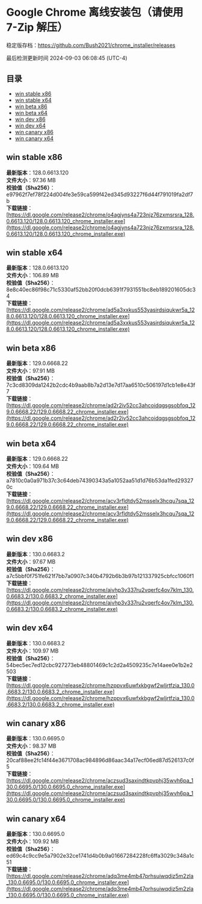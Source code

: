 # Google Chrome 离线安装包（请使用 7-Zip 解压）
稳定版存档：<https://github.com/Bush2021/chrome_installer/releases>

最后检测更新时间
2024-09-03 06:08:45 (UTC-4)


## 目录
* [win stable x86](https://github.com/Bush2021/chrome_installer?tab=readme-ov-file#win-stable-x86)
* [win stable x64](https://github.com/Bush2021/chrome_installer?tab=readme-ov-file#win-stable-x64)
* [win beta x86](https://github.com/Bush2021/chrome_installer?tab=readme-ov-file#win-beta-x86)
* [win beta x64](https://github.com/Bush2021/chrome_installer?tab=readme-ov-file#win-beta-x64)
* [win dev x86](https://github.com/Bush2021/chrome_installer?tab=readme-ov-file#win-dev-x86)
* [win dev x64](https://github.com/Bush2021/chrome_installer?tab=readme-ov-file#win-dev-x64)
* [win canary x86](https://github.com/Bush2021/chrome_installer?tab=readme-ov-file#win-canary-x86)
* [win canary x64](https://github.com/Bush2021/chrome_installer?tab=readme-ov-file#win-canary-x64)

## win stable x86
**最新版本**：128.0.6613.120  
**文件大小**：97.36 MB  
**校验值（Sha256）**：e97962f7ef78f224d004fe3e59ca599f42ed345d93227f6d44f791019fa2df7b  
**下载链接**：[https://dl.google.com/release2/chrome/o4agjyns4a723njz76zxmsrsra_128.0.6613.120/128.0.6613.120_chrome_installer.exe](https://dl.google.com/release2/chrome/o4agjyns4a723njz76zxmsrsra_128.0.6613.120/128.0.6613.120_chrome_installer.exe)  

## win stable x64
**最新版本**：128.0.6613.120  
**文件大小**：106.89 MB  
**校验值（Sha256）**：8e8c40ec86f98c71c5330af52bb20f0dcb6391f7931551bc8eb189201605dc34  
**下载链接**：[https://dl.google.com/release2/chrome/ad5a3xxkus553yasirdsiqukwr5a_128.0.6613.120/128.0.6613.120_chrome_installer.exe](https://dl.google.com/release2/chrome/ad5a3xxkus553yasirdsiqukwr5a_128.0.6613.120/128.0.6613.120_chrome_installer.exe)  

## win beta x86
**最新版本**：129.0.6668.22  
**文件大小**：97.91 MB  
**校验值（Sha256）**：7c3cd8309da1242b2cdc4b9aab8b7a2d13e7d17aa6510c506197d1cb1e8e43f7  
**下载链接**：[https://dl.google.com/release2/chrome/ad2r2iv52cc3ahcoidqgsgsobfoq_129.0.6668.22/129.0.6668.22_chrome_installer.exe](https://dl.google.com/release2/chrome/ad2r2iv52cc3ahcoidqgsgsobfoq_129.0.6668.22/129.0.6668.22_chrome_installer.exe)  

## win beta x64
**最新版本**：129.0.6668.22  
**文件大小**：109.64 MB  
**校验值（Sha256）**：a7810c0a0a971b37c3c64deb74390343a5a1052aa51d1d76b53da1fed293270c  
**下载链接**：[https://dl.google.com/release2/chrome/acv3rfldtdv52msselx3hcqu7sqa_129.0.6668.22/129.0.6668.22_chrome_installer.exe](https://dl.google.com/release2/chrome/acv3rfldtdv52msselx3hcqu7sqa_129.0.6668.22/129.0.6668.22_chrome_installer.exe)  

## win dev x86
**最新版本**：130.0.6683.2  
**文件大小**：97.67 MB  
**校验值（Sha256）**：a7c5bbf0f751fe621f7bb7a0907c340b4792b6b3b97b121337925cbfcc1060f1  
**下载链接**：[https://dl.google.com/release2/chrome/ajvhp3v337ru2vqerfc4ov7klm_130.0.6683.2/130.0.6683.2_chrome_installer.exe](https://dl.google.com/release2/chrome/ajvhp3v337ru2vqerfc4ov7klm_130.0.6683.2/130.0.6683.2_chrome_installer.exe)  

## win dev x64
**最新版本**：130.0.6683.2  
**文件大小**：109.97 MB  
**校验值（Sha256）**：54bec5ec7ed12cbc927273eb48801469c1c2d2a4509235c7e14aee0e1b2e2503  
**下载链接**：[https://dl.google.com/release2/chrome/hzppvx6uwfxkbgwf2wljrtfzia_130.0.6683.2/130.0.6683.2_chrome_installer.exe](https://dl.google.com/release2/chrome/hzppvx6uwfxkbgwf2wljrtfzia_130.0.6683.2/130.0.6683.2_chrome_installer.exe)  

## win canary x86
**最新版本**：130.0.6695.0  
**文件大小**：98.37 MB  
**校验值（Sha256）**：20caf88ee2fc14f44e3671708ac984896d86aac34a17ecf06ed87d526137c0f5  
**下载链接**：[https://dl.google.com/release2/chrome/aczsud3saxindtkpvphj35wvh6pa_130.0.6695.0/130.0.6695.0_chrome_installer.exe](https://dl.google.com/release2/chrome/aczsud3saxindtkpvphj35wvh6pa_130.0.6695.0/130.0.6695.0_chrome_installer.exe)  

## win canary x64
**最新版本**：130.0.6695.0  
**文件大小**：109.92 MB  
**校验值（Sha256）**：ed69c4c9cc9e5a7902e32ce1741d4b0b9a01667284228fc6ffa3029c348a1c51  
**下载链接**：[https://dl.google.com/release2/chrome/adq3me4mb47prhsuiwqdiz5m2zla_130.0.6695.0/130.0.6695.0_chrome_installer.exe](https://dl.google.com/release2/chrome/adq3me4mb47prhsuiwqdiz5m2zla_130.0.6695.0/130.0.6695.0_chrome_installer.exe)  

